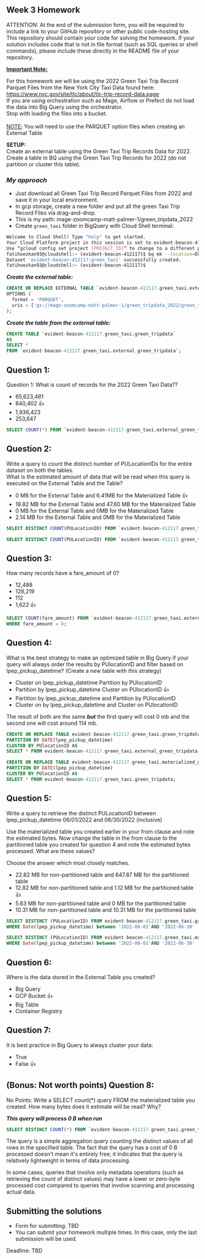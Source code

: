 ## Week 3 Homework
ATTENTION: At the end of the submission form, you will be required to include a link to your GitHub repository or other public code-hosting site. This repository should contain your code for solving the homework. If your solution includes code that is not in file format (such as SQL queries or shell commands), please include these directly in the README file of your repository.

<b><u>Important Note:</b></u> <p> For this homework we will be using the 2022 Green Taxi Trip Record Parquet Files from the New York
City Taxi Data found here: </br> https://www.nyc.gov/site/tlc/about/tlc-trip-record-data.page </br>
If you are using orchestration such as Mage, Airflow or Prefect do not load the data into Big Query using the orchestrator.</br> 
Stop with loading the files into a bucket. </br></br>
<u>NOTE:</u> You will need to use the PARQUET option files when creating an External Table</br>

<b>SETUP:</b></br>
Create an external table using the Green Taxi Trip Records Data for 2022. </br>
Create a table in BQ using the Green Taxi Trip Records for 2022 (do not partition or cluster this table). </br>
</p>

### ***My approach***
- Just download all Green Taxi Trip Record Parquet Files from 2022 and save it in your local environment.
- In gcp storage, create a new folder and put all the green Taxi Trip Record Files via drag-and-drop.
- This is my path: mage-zoomcamp-matt-palmer-1/green_tripdata_2022
- Create `green_taxi` folder in BigQuery with Cloud Shell terminal:
```bash
Welcome to Cloud Shell! Type "help" to get started.
Your Cloud Platform project in this session is set to evident-beacon-412117.
Use “gcloud config set project [PROJECT_ID]” to change to a different project.
fatihoezkan93@cloudshell:~ (evident-beacon-412117)$ bq mk --location=EU evident-beacon-412117:green_taxi
Dataset 'evident-beacon-412117:green_taxi' successfully created.
fatihoezkan93@cloudshell:~ (evident-beacon-412117)$
```
***Create the external table:***

```sql
CREATE OR REPLACE EXTERNAL TABLE `evident-beacon-412117.green_taxi.external_green_tripdata`
OPTIONS (
  format = 'PARQUET',
  uris = ['gs://mage-zoomcamp-matt-palmer-1/green_tripdata_2022/green_tripdata_2022-*.parquet']
);
```
***Create the table from the external table:***
```sql
CREATE TABLE `evident-beacon-412117.green_taxi.green_tripdata`
AS
SELECT *
FROM `evident-beacon-412117.green_taxi.external_green_tripdata`;
```


## Question 1:
Question 1: What is count of records for the 2022 Green Taxi Data??
- 65,623,481
- 840,402 👍
- 1,936,423
- 253,647

```sql
SELECT COUNT(*) FROM `evident-beacon-412117.green_taxi.external_green_tripdata`
```

## Question 2:
Write a query to count the distinct number of PULocationIDs for the entire dataset on both the tables.</br> 
What is the estimated amount of data that will be read when this query is executed on the External Table and the Table?

- 0 MB for the External Table and 6.41MB for the Materialized Table 👍
- 18.82 MB for the External Table and 47.60 MB for the Materialized Table
- 0 MB for the External Table and 0MB for the Materialized Table
- 2.14 MB for the External Table and 0MB for the Materialized Table

```sql
SELECT DISTINCT COUNT(PULocationID) FROM `evident-beacon-412117.green_taxi.external_green_tripdata`;
```
```sql
SELECT DISTINCT COUNT(PULocationID) FROM `evident-beacon-412117.green_taxi.green_tripdata`;
```



## Question 3:
How many records have a fare_amount of 0?
- 12,488
- 128,219
- 112
- 1,622 👍

```sql
SELECT COUNT(fare_amount) FROM `evident-beacon-412117.green_taxi.external_green_tripdata`
WHERE fare_amount = 0;
```

## Question 4:
What is the best strategy to make an optimized table in Big Query if your query will always order the results by PUlocationID and filter based on lpep_pickup_datetime? (Create a new table with this strategy)
- Cluster on lpep_pickup_datetime Partition by PUlocationID
- Partition by lpep_pickup_datetime  Cluster on PUlocationID 👍
- Partition by lpep_pickup_datetime and Partition by PUlocationID
- Cluster on by lpep_pickup_datetime and Cluster on PUlocationID

The result of both are the same ***but*** the first query will cost 0 mb and the second one will cost around 114 mb.
```sql
CREATE OR REPLACE TABLE evident-beacon-412117.green_taxi.green_tripdata_partitoned_clustered
PARTITION BY DATE(lpep_pickup_datetime)
CLUSTER BY PUlocationID AS
SELECT * FROM evident-beacon-412117.green_taxi.external_green_tripdata;
```
```sql
CREATE OR REPLACE TABLE evident-beacon-412117.green_taxi.materialized_green_tripdata_partitoned_clustered
PARTITION BY DATE(lpep_pickup_datetime)
CLUSTER BY PUlocationID AS
SELECT * FROM evident-beacon-412117.green_taxi.green_tripdata;
```



## Question 5:
Write a query to retrieve the distinct PULocationID between lpep_pickup_datetime
06/01/2022 and 06/30/2022 (inclusive)</br>

Use the materialized table you created earlier in your from clause and note the estimated bytes. Now change the table in the from clause to the partitioned table you created for question 4 and note the estimated bytes processed. What are these values? </br>

Choose the answer which most closely matches.</br> 

- 22.82 MB for non-partitioned table and 647.87 MB for the partitioned table
- 12.82 MB for non-partitioned table and 1.12 MB for the partitioned table 👍
- 5.63 MB for non-partitioned table and 0 MB for the partitioned table
- 10.31 MB for non-partitioned table and 10.31 MB for the partitioned table

```sql
SELECT DISTINCT (PULocationID) FROM evident-beacon-412117.green_taxi.green_tripdata
WHERE Date(lpep_pickup_datetime) between '2022-06-01'AND '2022-06-30'
```
```sql
SELECT DISTINCT (PULocationID) FROM evident-beacon-412117.green_taxi.materialized_green_tripdata_partitoned_clustered
WHERE Date(lpep_pickup_datetime) between '2022-06-01'AND '2022-06-30'
```






## Question 6: 
Where is the data stored in the External Table you created?

- Big Query
- GCP Bucket 👍
- Big Table
- Container Registry


## Question 7:
It is best practice in Big Query to always cluster your data:
- True
- False 👍


## (Bonus: Not worth points) Question 8:
No Points: Write a SELECT count(*) query FROM the materialized table you created. How many bytes does it estimate will be read? Why?

***This query will process 0 B when run***
```sql
SELECT DISTINCT COUNT(*) FROM `evident-beacon-412117.green_taxi.green_tripdata`;
```

The query is a simple aggregation query counting the distinct values of all rows in the specified table. The fact that the query has a cost of 0 B processed doesn't mean it's entirely free; it indicates that the query is relatively lightweight in terms of data processing.

In some cases, queries that involve only metadata operations (such as retrieving the count of distinct values) may have a lower or zero-byte processed cost compared to queries that involve scanning and processing actual data.
 
## Submitting the solutions

* Form for submitting: TBD
* You can submit your homework multiple times. In this case, only the last submission will be used. 

Deadline: TBD



